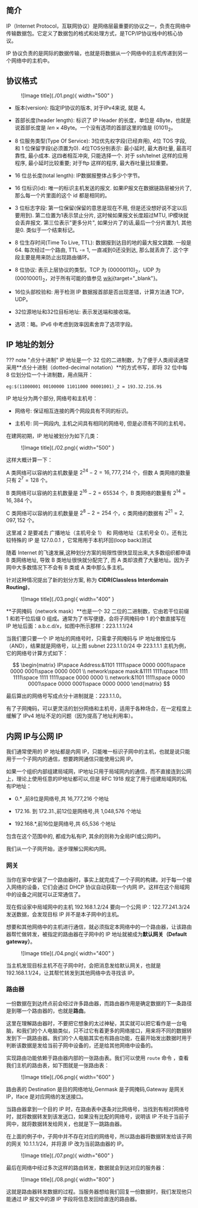 
## **简介**

IP（Internet Protocol，互联网协议）是网络层最重要的协议之一，负责在网络中传输数据包。它定义了数据包的格式和处理方式，是TCP/IP协议栈中的核心协议。

IP 协议负责的是网际的数据传输，也就是将数据从一个网络中的主机传递到另一个网络中的主机中。

## **协议格式**

<figure markdown="span">
  ![Image title](./01.png){ width="500" }
</figure>


- 版本(version): 指定IP协议的版本, 对于IPv4来说, 就是 4。

- 首部长度(header length): 标识了 IP Header 的长度，单位是 4Byte，也就是说首部长度是 $len \times 4$Byte。一个没有选项的首部这里的值是 $(0101)_2$。

- 8 位服务类型(Type Of Service): 3位优先权字段(已经弃用), 4位 TOS 字段, 和 1 位保留字段(必须置为0). 4位TOS分别表示: 最小延时, 最大吞吐量, 最高可靠性, 最小成本. 这四者相互冲突, 只能选择一个. 对于 ssh/telnet 这样的应用程序, 最小延时比较重要; 对于ftp 这样的程序, 最大吞吐量比较重要。

- 16 位总长度(total length): IP数据报整体占多少个字节。

- 16 位标识(id): 唯一的标识主机发送的报文. 如果IP报文在数据链路层被分片了, 那么每一个片里面的这个 id 都是相同的。

- 3 位标志字段: 第一位保留(保留的意思是现在不用, 但是还没想好说不定以后要用到). 第二位置为1表示禁止分片, 这时候如果报文长度超过MTU, IP模块就会丢弃报文. 第三位表示"更多分片", 如果分片了的话,最后一个分片置为1, 其他是0. 类似于一个结束标记。

- 8 位生存时间(Time To Live, TTL): 数据报到达目的地的最大报文跳数. 一般是64. 每次经过一个路由, TTL -= 1, 一直减到0还没到达, 那么就丢弃了. 这个字段主要是用来防止出现路由循环。

- 8 位协议: 表示上层协议的类型。TCP 为 $(0000 0110)_2$，UDP 为 $(0001 0001)_2$，对于所有可能的值参见 [wiki](https://en.wikipedia.org/wiki/List_of_IP_protocol_numbers){target="_blank"}。

- 16位头部校验和: 用于检测 IP 数据报首部是否出现差错，计算方法通 TCP，UDP。

- 32位源地址和32位目标地址: 表示发送端和接收端。

- 选项：略。IPv6 中考虑到效率因素舍弃了选项字段。

## **IP 地址的划分**


??? note "点分十进制"
    IP 地址是一个 32 位的二进制数，为了便于人类阅读通常采用**点分十进制（dotted-decimal notation）**的方式书写，即将 32 位中每 8 位划分位一个十进制数，用点隔开：

    eg:$(11000001 00100000 11011000 00001001)_2 = 193.32.216.9$

IP 地址分为两个部分, 网络号和主机号：

- 网络号: 保证相互连接的两个网段具有不同的标识。

- 主机号: 同一网段内, 主机之间具有相同的网络号, 但是必须有不同的主机号。

在建网初期，IP 地址被划分为如下几类：

<figure markdown="span">
  ![Image title](./02.png){ width="500" }
</figure>


这样大概计算一下：

A 类网络可以容纳的主机数量是 $2^{24}-2=16,777,214$ 个，但数 A 类网络的数量只有 $2^{7}=128$ 个。

B 类网络可以容纳的主机数量是 $2^{16}-2=65534$ 个，B 类网络的数量有 $2^{14}=16,384$ 个。

C 类网络可以容纳的主机数量是 $2^{8}-2=254$ 个，c 类网络的数据有 $2^{21}=2,097,152$ 个。

这里减 2 是要减去 广播地址（主机号全 1） 和 网络地址（主机号全 0）。还有比较特殊的 IP 是 127.0.0.1 ，它常用用于本机环回(loop back)测试

随着 Internet 的飞速发展,这种划分方案的局限性很快显现出来,大多数组织都申请 B 类网络地址, 导致 B 类地址很快就分配完了, 而 A 类却浪费了大量地址。因为子网中大多数情况下不会有 B 类或 A 类中那么多主机。

针对这种情况提出了新的划分方案, 称为 **CIDR(Classless Interdomain Routing)**，

<figure markdown="span">
  ![Image title](./03.png){ width="400" }
</figure>

**子网掩码（network mask）**也是一个 32 二位的二进制数，它由若干位前缀 1 和若干位后缀 0 组成。通常为了书写便捷，会将子网掩码中 1 的个数直接写在 IP 地址后面：a.b.c.d/x，如图中所示那样：223.1.1.1/24

当我们要只要一个 IP 地址的网络号时，只需拿子网掩码与 IP 地址做按位与（AND），结果就是网络号，以上图 subnet 223.1.1.0/24 中 223.1.1.1 主机为例，它的网络号计算方式如下：

$$
\begin{matrix}
IP\space Address:&1101 1111\space 0000 0001\space 0000 0001\space 0000 0001  \\
network\space mask:&1111 1111\space 1111 1111\space 1111 1111\space 0000 0000 \\
network:&1101 1111\space 0000 0001\space 0000 0001\space 0000 0000
\end{matrix} 
$$

最后算出的网络号写成点分十进制就是：223.1.1.0。

有了子网掩码，可以更灵活的划分网络和主机号，适用于各种场合，在一定程度上缓解了 IPv4 地址不足的问题（因为提高了地址利用率）。


## **内网 IP与公网 IP**

我们通常使用的 IP 地址都是内网 IP，只能唯一标识子网中的主机，也就是说只能用于一个子网内的通信，想要跨网通信只能使用公网 IP。

如果一个组织内部组建局域网，IP地址只用于局域网内的通信，而不直接连到公网上，理论上使用任意的IP地址都可以,但是 RFC 1918 规定了用于组建局域网的私有IP地址：

- 0.* ,前8位是网络号,共 16,777,216 个地址

- 172.16. 到 172.31.,前12位是网络号,共 1,048,576 个地址

- 192.168.*,前16位是网络号,共 65,536 个地址 

包含在这个范围中的, 都成为私有IP, 其余的则称为全局IP(或公网IP)。


我们从一个子网开始，逐步理解公网和内网。

### **网关**

当你在家中安装了一个路由器时，事实上就完成了一个子网的构建。对于每一个接入网络的设备，它们会通过 DHCP 协议自动获取一个内网 IP。这样在这个局域网中的设备之间就可以正常通信了。

现在假设家中局域网中的主机 192.168.1.2/24 要向一个公网 IP：122.77.241.3/24 发送数据，会发现目标 IP 并不是本子网中的主机。

想要和其他网络中的主机进行通信，就必须指定本网络中的一个路由器，让该路由器帮忙做转发，被指定的路由器在子网中的 IP 地址就被成为**默认网关（Default gateway）**。

<figure markdown="span">
  ![Image title](./04.png){ width="400" }
</figure>

当主机发现目标主机不在子网中时，会把消息发给默认网关，也就是 192.168.1.1/24，让其帮忙转发到其他网络中去寻找该 IP。

### **路由器**

一份数据在到达终点前会经过许多路由器，而路由器作用是确定数据的下一条路径是到哪一个路由器的，也就是**路由**。

这里在理解路由器时，不要把它想象的太过神秘，其实就可以把它看作是一台电脑，和我们的个人电脑类似，只不过它有着更多的网络接口，用来将不同的数据转发到下一跳路由器。我们的个人电脑其实也有路由功能，在最开始发出数据时用于判断该数据是发给当前子网中设备的，还是给其他网络中设备的。

实现路由功能依赖于路由器内部的一张路由表。我们可以使用 `route` 命令 ，查看我们主机的路由表，如下图就是一张路由表：

<figure markdown="span">
  ![Image title](./06.png){ width="600" }
</figure>

路由表的 Destination 是目的网络地址,Genmask 是子网掩码,Gateway 是网关 IP，Iface 是对应网络的发送接口。

当路由器拿到一个目的 IP 时，在路由表中逐条对比网络号，当找到有相对网络号时，就将数据转发到该发送口，如果没有比配的网络号，说明该 IP 不处于当前子网中，就将数据转发给网关，也就是下一跳路由器。

在上面的例子中，子网中并不存在对应的网络号，所以路由器将数据转发给该子网的网关 10.1.1.1/24，并将源 IP 改为当前路由器的 IP。

<figure markdown="span">
  ![Image title](./07.png){ width="600" }
</figure>

最后在网络中经过多次这样的路由转发，数据就会到达对应的服务器：


<figure markdown="span">
  ![Image title](./08.png){ width="800" }
</figure>

这就是路由器转发数据的过程。当服务器想给我们回复一份数据时，我们发现他只能通过 IP 报文中的源 IP 字段将信息发回给直连的路由器。




